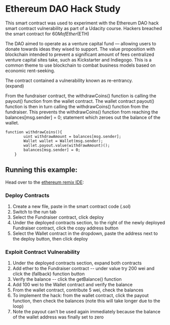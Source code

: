 # Ethereum DAO Hack Study

This smart contract was used to experiment with the Ethereum DAO hack smart contract vulnerability as part of a Udacity course.  Hackers breached the smart contract for $60M of Ether ($ETH)

The DAO aimed to operate as a venture capital fund — allowing users to donate towards ideas they wised to support.  The value proposition with blockchain intended to prevent a significant amount of fees centralized venture capital sites take, such as Kickstarter and Indiegogo.  This is a common theme to use blockchain to combat business models based on economic rent-seeking. 

The contract contained a vulnerability known as re-entrancy.  
(expand)

From the fundraiser contract, the withdrawCoins() function is calling the payout() function from the wallet contract.  The wallet contract payout() function is then in turn calling the withdrawCoins() function from the fundraiser.  This prevents the withdrawCoins() function from reaching the balances[msg.sender] = 0; statement which zeroes out the balance of the wallet.  

```
function withdrawCoins(){
        uint withdrawAmount = balances[msg.sender];
        Wallet wallet = Wallet(msg.sender);
        wallet.payout.value(withdrawAmount)();
        balances[msg.sender] = 0;
    }
```


## Running this example:

Head over to the [ethereum remix IDE](http://remix.ethereum.org/):

### Deploy Contracts

1. Create a new file, paste in the smart contract code (.sol)
1. Switch to the run tab
1. Select the Fundraiser contract, click deploy
1. Under the deployed contracts section, to the right of the newly deployed Fundraiser contract, click the copy address button
1. Select the Wallet contract in the dropdown, paste the address next to the deploy button, then click deploy

### Exploit Contract Vulnerability

1. Under the deployed contracts section, expand both contracts
1. Add ether to the Fundraiser contract -- under value try 200 wei and click the (fallback) function button
1. Verify the balance -- click the getBalance() function
1. Add 100 wei to the Wallet contract and verify the balance
1. From the wallet contract, contribute 5 wei, check the balances
1. To implement the hack: from the wallet contract, click the payout function, then check the balances (note this will take longer due to the loop)
1. Note the payout can't be used again immediately because the balance of the wallet address was finally set to zero
